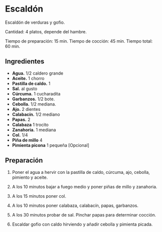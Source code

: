 # Escaldón

Escaldón de verduras y gofio.

Cantidad: 4 platos, depende del hambre.

Tiempo de preparación: 15 min.
Tiempo de cocción: 45 min.
Tiempo total: 60 min.

## Ingredientes

- **Agua.** 1/2 caldero grande
- **Aceite.** 1 chorro
- **Pastilla de caldo.** 1
- **Sal.** al gusto
- **Cúrcuma.** 1 cucharadita
- **Garbanzos.** 1/2 bote.
- **Cebolla.** 1/2 mediana.
- **Ajo.** 2 dientes
- **Calabacín.** 1/2 mediano
- **Papas.** 2
- **Calabaza** 1 trocito
- **Zanahoria.** 1 mediana
- **Col.** 1/4
- **Piña de millo** 4
- **Pimienta picona** 1 pequeña [Opcional]


## Preparación

1. Poner el agua a hervir con la pastilla de caldo, cúrcuma, ajo, cebolla, pimiento y aceite.

2. A los 10 minutos bajar a fuego medio y poner piñas de millo y zanahoria.

3. A los 15 minutos poner col.

4. A los 10 minutos poner calabaza, calabacín, papas, garbanzos.

5. A los 30 minutos probar de sal. Pinchar papas para determinar cocción.

6. Escaldar gofio con caldo hirviendo y añadir cebolla y pimienta picada.
